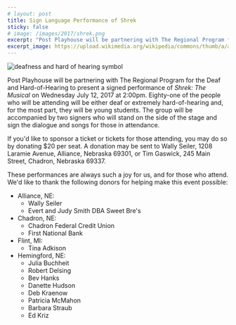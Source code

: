 ```yaml
---
# layout: post
title: Sign Language Performance of Shrek
sticky: false
# image: /images/2017/shrek.png
excerpt: "Post Playhouse will be partnering with The Regional Program for the Deaf and Hard-of-Hearing to present a signed performance of <em>Shrek: The Musical</em> on Wednesday July 12 at 2:00pm. Join us or donate to the event!"
excerpt_image: https://upload.wikimedia.org/wikipedia/commons/thumb/a/af/Deafness_and_hard_of_hearing_symbol.png/300px-Deafness_and_hard_of_hearing_symbol.png
---
```


<script>
  import SeasonImage from "$components/SeasonImage.svelte"
  import yaml from "$data/_yaml"

  let production = yaml.productions["2017"][0]
</script>

<div class="flex gap-8 justify-center items-center">
  <div><img alt="deafness and hard of hearing symbol" src="https://upload.wikimedia.org/wikipedia/commons/thumb/a/af/Deafness_and_hard_of_hearing_symbol.png/300px-Deafness_and_hard_of_hearing_symbol.png" /></div>
  <div><SeasonImage season="2017" imageFile={production.image}/></div>
</div>

Post Playhouse will be partnering with The Regional Program for the Deaf and Hard-of-Hearing to present a signed performance of _Shrek: The Musical_ on Wednesday July 12, 2017 at 2:00pm. Eighty-one of the people who will be attending will be either deaf or extremely hard-of-hearing and, for the most part, they will be young students. The group will be accompanied by two signers who will stand on the side of the stage and sign the dialogue and songs for those in attendance.

If you'd like to sponsor a ticket or tickets for those attending, you may do so by donating $20 per seat. A donation may be sent to Wally Seiler, 1208 Laramie Avenue, Alliance, Nebraska 69301, or Tim Gaswick, 245 Main Street, Chadron, Nebraska 69337.

These performances are always such a joy for us, and for those who attend. We'd like to thank the following donors for helping make this event possible:

- Alliance, NE:
  - Wally Seiler
  - Evert and Judy Smith DBA Sweet Bre's
- Chadron, NE:
  - Chadron Federal Credit Union
  - First National Bank
- Flint, MI:
  - Tina Adkison
- Hemingford, NE:
  - Julia Buchheit
  - Robert Delsing
  - Bev Hanks
  - Danette Hudson
  - Deb Kraenow
  - Patricia McMahon
  - Barbara Straub
  - Ed Kriz
